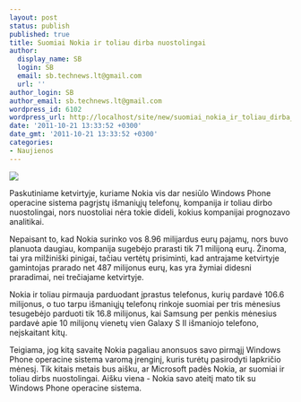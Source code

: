 ```yaml
---
layout: post
status: publish
published: true
title: Suomiai Nokia ir toliau dirba nuostolingai
author:
  display_name: SB
  login: SB
  email: sb.technews.lt@gmail.com
  url: ''
author_login: SB
author_email: sb.technews.lt@gmail.com
wordpress_id: 6102
wordpress_url: http://localhost/site/new/suomiai_nokia_ir_toliau_dirba_nuostolingai/
date: '2011-10-21 13:33:52 +0300'
date_gmt: '2011-10-21 13:33:52 +0300'
categories:
- Naujienos
---
```

<div class="imgright"><img src="http://technews.lt/upload/nokialogos.jpg"  /></div>
<p>Paskutiniame ketvirtyje, kuriame Nokia vis dar nesiūlo Windows Phone operacine sistema pagrįstų išmaniųjų telefonų, kompanija ir toliau dirbo nuostolingai, nors nuostoliai nėra tokie dideli, kokius kompanijai prognozavo analitikai.</p>
<p>Nepaisant to, kad Nokia surinko vos 8.96 milijardus eurų pajamų, nors buvo planuota daugiau, kompanija sugebėjo prarasti tik 71 milijoną eurų. Žinoma, tai yra milžiniški pinigai, tačiau vertėtų prisiminti, kad antrajame ketvirtyje gamintojas prarado net 487 milijonus eurų, kas yra žymiai didesni praradimai, nei trečiajame ketvirtyje.</p>
<p>Nokia ir toliau pirmauja parduodant įprastus telefonus, kurių pardavė 106.6 milijonus, o tuo tarpu išmaniųjų telefonų rinkoje suomiai per tris mėnesius tesugebėjo parduoti tik 16.8 milijonus, kai Samsung per penkis mėnesius pardavė apie 10 milijonų vienetų vien Galaxy S II išmaniojo telefono, neįskaitant kitų.</p>
<p>Teigiama, jog kitą savaitę Nokia pagaliau anonsuos savo pirmąjį Windows Phone operacine sistema varomą įrenginį, kuris turėtų pasirodyti lapkričio mėnesį. Tik kitais metais bus aišku, ar Microsoft padės Nokia, ar suomiai ir toliau dirbs nuostolingai. Aišku viena - Nokia savo ateitį mato tik su Windows Phone operacine sistema.</p>
